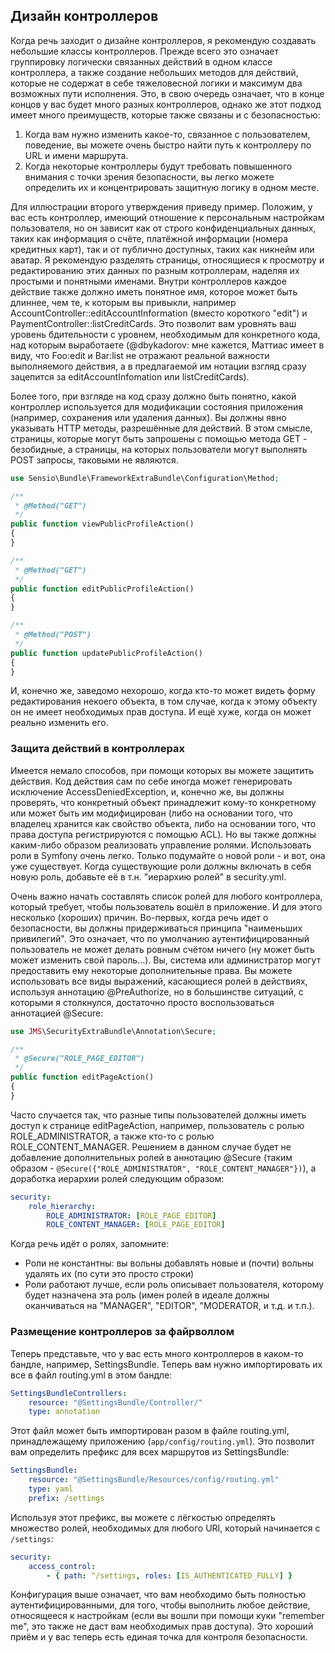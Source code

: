 ## Дизайн контроллеров

Когда речь заходит о дизайне контроллеров, я рекомендую создавать небольшие классы контроллеров. Прежде всего это означает группировку логически связанных действий в одном классе контроллера, а также создание небольших методов для действий, которые не содержат в себе тяжеловесной логики и максимум два возможных пути исполнения. Это, в свою очередь означает, что в конце концов у вас будет много разных контроллеров, однако же этот подход имеет много преимуществ, которые также связаны и с безопасностью:

1. Когда вам нужно изменить какое-то, связанное с пользователем, поведение, вы можете очень быстро найти путь к контроллеру по URL и имени маршрута.
2. Когда некоторые контроллеры будут требовать повышенного внимания с точки зрения безопасности, вы легко можете определить их и концентрировать защитную логику в одном месте.

Для иллюстрации второго утверждения приведу пример. Положим, у вас есть контроллер, имеющий отношение к персональным настройкам пользователя, но он зависит как от строго конфиденциальных данных, таких как информация о счёте, платёжной информации (номера кредитных карт), так и от публично доступных, таких как никнейм или аватар. Я рекомендую разделять страницы, относящиеся к просмотру и редактированию этих данных по разным котроллерам, наделяя их простыми и понятными именами. Внутри контроллеров каждое действие также должно иметь понятное имя, которое может быть длиннее, чем те, к которым вы привыкли, например AccountController::editAccountInformation (вместо короткого "edit") и PaymentController::listCreditCards. Это позволит вам уровнять ваш уровень бдительности с уровнем, необходимым для конкретного кода, над которым выработаете (@dbykadorov: мне кажется, Маттиас имеет в виду, что Foo:edit и Bar:list не отражают реальной важности выполняемого действия, а в предлагаемой им нотации взгляд сразу зацепится за editAccountInfomation или listCreditCards).

Более того, при взгляде на код сразу должно быть понятно, какой контроллер используется для модификации состояния приложения (например, сохранения или удаления данных). Вы должны явно указывать HTTP методы, разрешённые для действий. В этом смысле, страницы, которые могут быть запрошены с помощью метода GET - безобидные, а страницы, на которых пользователи могут выполнять POST запросы, таковыми не являются.

```php
use Sensio\Bundle\FrameworkExtraBundle\Configuration\Method;

/**
 * @Method("GET")
 */
public function viewPublicProfileAction()
{
}

/**
 * @Method("GET")
 */
public function editPublicProfileAction()
{
}

/**
 * @Method("POST")
 */
public function updatePublicProfileAction()
{
}
```

И, конечно же, заведомо нехорошо, когда кто-то может видеть форму редактирования некоего объекта, в том случае, когда к этому объекту он не имеет необходимых прав доступа. И ещё хуже, когда он может реально изменить его.

### Защита действий в контроллерах

Имеется немало способов, при помощи которых вы можете защитить действия. Код действия сам по себе иногда может генерировать исключение AccessDeniedException, и, конечно же, вы должны проверять, что конкретный объект принадлежит кому-то конкретному или может быть им модифицирован (либо на основании того, что владелец хранится как свойство объекта, либо на основании того, что права доступа регистрируются с помощью ACL). Но вы также должны каким-либо образом реализовать управление ролями. Использовать роли в Symfony очень легко. Только подумайте о новой роли - и вот, она уже существует. Когда существующие роли должны включать в себя новую роль, добавьте её в т.н. "иерархию ролей" в security.yml.

Очень важно начать составлять список ролей для любого контроллера, который требует, чтобы пользователь вошёл в приложение. И для этого несколько (хороших) причин. Во-первых, когда речь идет о безопасности, вы должны придерживаться принципа "наименьших привилегий". Это означает, что по умолчанию аутентифицированный пользователь не может делать ровным счётом ничего (ну может быть может изменить свой пароль...). Вы, система или администратор могут предоставить ему некоторые дополнительные права. Вы можете использовать все виды выражений, касающиеся ролей в действиях, используя аннотацию @PreAuthorize, но в большинстве ситуаций, с которыми я столкнулся, достаточно просто воспользоваться аннотацией @Secure:

```php
use JMS\SecurityExtraBundle\Annotation\Secure;

/**
 * @Secure("ROLE_PAGE_EDITOR")
 */
public function editPageAction()
{
}
```

Часто случается так, что разные типы пользователей должны иметь доступ к странице editPageAction, например, пользователь с ролью ROLE_ADMINISTRATOR, а также кто-то с ролью ROLE_CONTENT_MANAGER. Решением в данном случае будет не добавление дополнительных ролей в аннотацию @Secure (таким образом - `@Secure({"ROLE_ADMINISTRATOR", "ROLE_CONTENT_MANAGER"})`), а доработка иерархии ролей следующим образом:

```yml
security:
    role_hierarchy:
        ROLE_ADMINISTRATOR: [ROLE_PAGE_EDITOR]
        ROLE_CONTENT_MANAGER: [ROLE_PAGE_EDITOR]
```

Когда речь идёт о ролях, запомните:

- Роли не константны: вы вольны добавлять новые и (почти) вольны удалять их (по сути это просто строки)
- Роли работают лучше, если роль описывает пользователя, которому будет назначена эта роль (имен ролей в идеале должны оканчиваться на "MANAGER", "EDITOR", "MODERATOR, и т.д. и т.п.).

### Размещение контроллеров за файрволлом

Теперь представьте, что у вас есть много контроллеров в каком-то бандле, например, SettingsBundle. Теперь вам нужно импортировать их все в файл routing.yml в этом бандле:

```yml
SettingsBundleControllers:
    resource: "@SettingsBundle/Controller/"
    type: annotation
```

Этот файл может быть импортирован разом в файле routing.yml, принадлежащему приложению (`app/config/routing.yml`). Это позволит вам определить префикс для всех маршрутов из SettingsBundle:

```yml
SettingsBundle:
    resource: "@SettingsBundle/Resources/config/routing.yml"
    type: yaml
    prefix: /settings
```

Используя этот префикс, вы можете с лёгкостью определять множество ролей, необходимых для любого URI, который начинается с `/settings`:

```yml
security:
    access_control:
        - { path: ^/settings, roles: [IS_AUTHENTICATED_FULLY] }
```

Конфигурация выше означает, что вам необходимо быть полностью аутентифицированными, для того, чтобы выполнить любое действие, относящееся к настройкам (если вы вошли при помощи куки "remember me", это также не даст вам необходимых прав доступа). Это хороший приём и у вас теперь есть единая точка для контроля безопасности.
